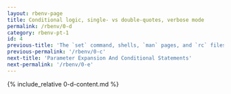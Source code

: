 ```yaml
---
layout: rbenv-page
title: Conditional logic, single- vs double-quotes, verbose mode
permalink: /rbenv/0-d
category: rbenv-pt-1
id: 4
previous-title: 'The `set` command, shells, `man` pages, and `rc` files'
previous-permalink: '/rbenv/0-c'
next-title: 'Parameter Expansion And Conditional Statements'
next-permalink: '/rbenv/0-e'
---
```


{% include_relative 0-d-content.md %}
